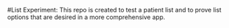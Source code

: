 #List Experiment: 
This repo is created to test a patient list and to prove list options that are desired in a more comprehensive app.

